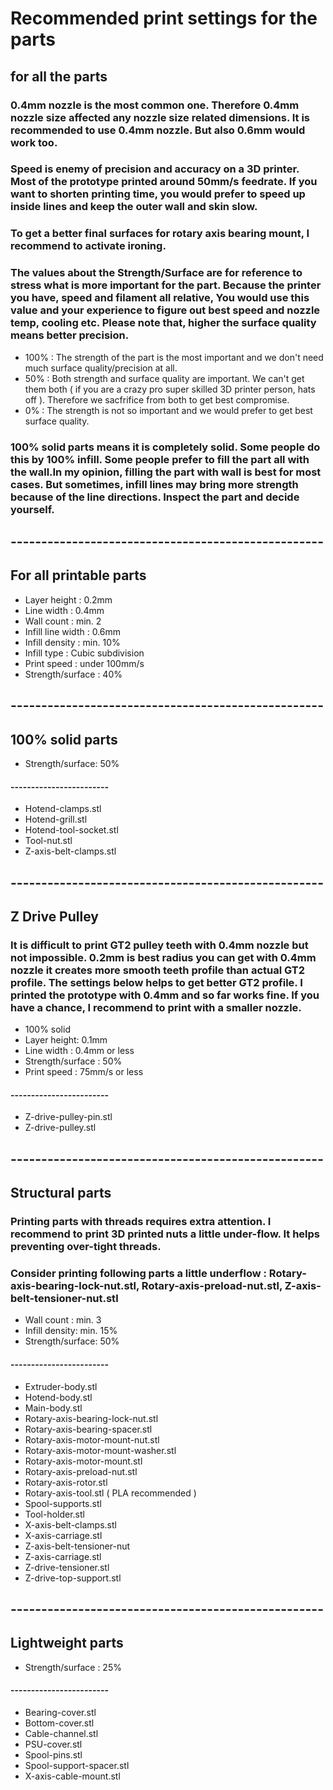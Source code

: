 # Recommended print settings for the parts

## for all the parts

### 0.4mm nozzle is the most common one. Therefore 0.4mm nozzle size affected any nozzle size related dimensions. It is recommended to use 0.4mm nozzle. But also 0.6mm  would work too.

### Speed is enemy of precision and accuracy on a 3D printer. Most of the prototype printed around 50mm/s feedrate. If you want to shorten printing time, you would prefer to speed up inside lines and keep the outer wall and skin slow.

### To get a better final surfaces for rotary axis bearing mount, I recommend to activate ironing.

### The values about the Strength/Surface are for reference to stress what is more important for the part. Because the printer you have, speed and filament all relative, You would use this value and your experience to figure out best speed and nozzle temp, cooling etc. Please note that, higher the surface quality means better precision.
- 100% : The strength of the part is the most important and we don't need much surface quality/precision at all.
- 50% : Both strength and surface quality are important. We can't get them both ( if you are a crazy pro super skilled 3D printer person, hats off ). Therefore we sacfrifice from both to get best compromise.
- 0% : The strength is not so important and we would prefer to get best surface quality.


### 100% solid parts means it is completely solid. Some people do this by 100% infill. Some people prefer to fill the part all with the wall.In my opinion, filling the part with wall is best for most cases. But sometimes, infill lines may bring more strength because of the line directions. Inspect the part and decide yourself.

## ---------------------------------------------------
## For all printable parts
- Layer height : 0.2mm
- Line width : 0.4mm
- Wall count : min. 2
- Infill line width : 0.6mm
- Infill density : min. 10% 
- Infill type : Cubic subdivision
- Print speed : under 100mm/s
- Strength/surface : 40%

## ---------------------------------------------------
## 100% solid parts
- Strength/surface: 50%
#### ------------------------
- Hotend-clamps.stl
- Hotend-grill.stl
- Hotend-tool-socket.stl
- Tool-nut.stl
- Z-axis-belt-clamps.stl

## ---------------------------------------------------

##  Z Drive Pulley
### It is difficult to print GT2 pulley teeth with 0.4mm nozzle but not impossible. 0.2mm is best radius you can get with 0.4mm nozzle it creates more smooth teeth profile than actual GT2 profile. The settings below helps to get better GT2 profile. I printed the prototype with 0.4mm and so far works fine. If you have a chance, I recommend to print with a smaller nozzle.
- 100% solid
- Layer height: 0.1mm
- Line width : 0.4mm or less
- Strength/surface : 50%
- Print speed : 75mm/s or less
#### ------------------------
- Z-drive-pulley-pin.stl
- Z-drive-pulley.stl

## ---------------------------------------------------
## Structural parts
### Printing parts with threads requires extra attention. I recommend to print 3D printed nuts a little under-flow. It helps preventing over-tight threads.
### Consider printing following parts a little underflow : Rotary-axis-bearing-lock-nut.stl, Rotary-axis-preload-nut.stl, Z-axis-belt-tensioner-nut.stl
- Wall count : min. 3
- Infill density: min. 15%
- Strength/surface: 50%
#### ------------------------
- Extruder-body.stl
- Hotend-body.stl
- Main-body.stl
- Rotary-axis-bearing-lock-nut.stl
- Rotary-axis-bearing-spacer.stl
- Rotary-axis-motor-mount-nut.stl
- Rotary-axis-motor-mount-washer.stl
- Rotary-axis-motor-mount.stl
- Rotary-axis-preload-nut.stl
- Rotary-axis-rotor.stl
- Rotary-axis-tool.stl ( PLA recommended )
- Spool-supports.stl
- Tool-holder.stl
- X-axis-belt-clamps.stl
- X-axis-carriage.stl
- Z-axis-belt-tensioner-nut
- Z-axis-carriage.stl
- Z-drive-tensioner.stl
- Z-drive-top-support.stl

## ---------------------------------------------------
## Lightweight parts
- Strength/surface : 25%
#### ------------------------
- Bearing-cover.stl
- Bottom-cover.stl
- Cable-channel.stl
- PSU-cover.stl
- Spool-pins.stl
- Spool-support-spacer.stl
- X-axis-cable-mount.stl
